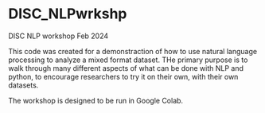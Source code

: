 # DISC_NLPwrkshp
DISC NLP workshop Feb 2024

This code was created for a demonstraction of how to use natural language processing to analyze a mixed format dataset. THe primary purpose is to walk through many different aspects of what can be done with NLP and python, to encourage researchers to try it on their own, with their own datasets.

The workshop is designed to be run in Google Colab.
